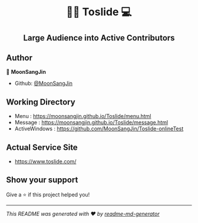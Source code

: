 <h1 align="center">👨‍🏫 Toslide 💻 </h1>
<h2 align="center">
Large Audience into Active Contributors
</h2>

## Author

👤 **MoonSangJin**

- Github: [@MoonSangJin](https://github.com/MoonSangJin)

## Working Directory

- Menu : https://moonsangjin.github.io/Toslide/menu.html
- Message : https://moonsangjin.github.io/Toslide/message.html
- ActiveWindows : https://github.com/MoonSangJin/Toslide-onlineTest

## Actual Service Site

- https://www.toslide.com/

## Show your support

Give a ⭐️ if this project helped you!

---

_This README was generated with ❤️ by [readme-md-generator](https://github.com/kefranabg/readme-md-generator)_
